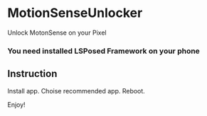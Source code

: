# MotionSenseUnlocker

Unlock MotonSense on your Pixel

<h3>You need installed LSPosed Framework on your phone</h3>

<h2>Instruction</h2>
Install app. Choise recommended app. Reboot.

Enjoy!
